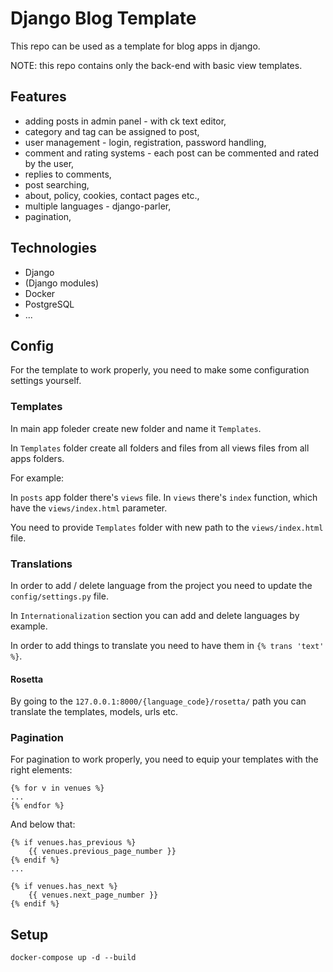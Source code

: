 # Django Blog Template

This repo can be used as a template for blog apps in django.

NOTE: this repo contains only the back-end with basic view templates.

## Features

- adding posts in admin panel - with ck text editor,
- category and tag can be assigned to post,
- user management - login, registration, password handling,
- comment and rating systems - each post can be commented and rated by the user,
- replies to comments,
- post searching,
- about, policy, cookies, contact pages etc.,
- multiple languages - django-parler,
- pagination,

## Technologies

- Django
- (Django modules)
- Docker
- PostgreSQL
- ...

## Config

For the template to work properly, you need to make some configuration settings yourself.

### Templates

In main app foleder create new folder and name it `Templates`.

In `Templates` folder create all folders and files from all views files from all apps folders.

For example:

In `posts` app folder there's `views` file. In `views` there's `index` function, which have the `views/index.html` parameter.

You need to provide `Templates` folder with new path to the `views/index.html` file.

### Translations

In order to add / delete language from the project you need to update the `config/settings.py` file.

In `Internationalization` section you can add and delete languages by example.

In order to add things to translate you need to have them in `{% trans 'text' %}`.

#### Rosetta

By going to the `127.0.0.1:8000/{language_code}/rosetta/` path you can translate the templates, models, urls etc.

### Pagination

For pagination to work properly, you need to equip your templates with the right elements:

```
{% for v in venues %}
...
{% endfor %}
```

And below that:

```
{% if venues.has_previous %}
    {{ venues.previous_page_number }}
{% endif %}
...

{% if venues.has_next %}
    {{ venues.next_page_number }}
{% endif %}
```

## Setup

```
docker-compose up -d --build
```
